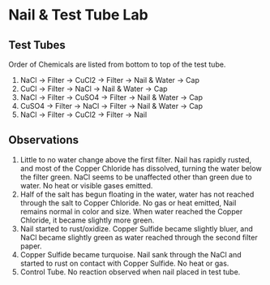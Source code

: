 Nail & Test Tube Lab
====================

Test Tubes
----------

Order of Chemicals are listed from bottom to top of the test tube.
1. NaCl -> Filter -> CuCl2 -> Filter -> Nail & Water -> Cap
2. CuCl -> Filter -> NaCl -> Nail & Water -> Cap
3. NaCl -> Filter -> CuSO4 -> Filter -> Nail & Water -> Cap
4. CuSO4 -> Filter -> NaCl -> Filter -> Nail & Water -> Cap
5. NaCl -> Filter -> CuCl2 -> Filter -> Nail

Observations
------------

1. Little to no water change above the first filter. Nail has rapidly rusted, and most of the Copper Chloride has dissolved, turning the water below the filter green. NaCl seems to be unaffected other than green due to water. No heat or visible gases emitted.
2. Half of the salt has begun floating in the water, water has not reached through the salt to Copper Chloride. No gas or heat emitted, Nail remains normal in color and size. When water reached the Copper Chloride, it became slightly more green.
3. Nail started to rust/oxidize. Copper Sulfide became slightly bluer, and NaCl became slightly green as water reached through the second filter paper.
4. Copper Sulfide became turquoise. Nail sank through the NaCl and started to rust on contact with Copper Sulfide. No heat or gas.
5. Control Tube. No reaction observed when nail placed in test tube.